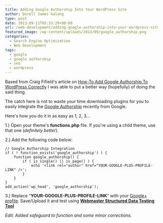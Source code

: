 ```yaml
---
title: Adding Google Authorship Into Your WordPress Site
author: Dorell James Galang
type: post
date: 2013-09-11T05:33:29+00:00
url: /web-development/adding-google-authorship-into-your-wordpress-site/
featured_image: /wp-content/uploads/2013/09/google_authorship.png
categories:
  - Search Engine Optimization
  - Web Development
tags:
  - google
  - google authorship
  - seo
  - wordpress
---
```


Based from Craig Fifield's article on <a href="http://www.craigfifield.com/google-authorship-wordpress.htm" target="_blank" rel="nofollow">How-To Add Google Authorship To WordPress Correctly</a> I was able to put a better way (hopefully) of doing the said thing.

The catch here is not to waste your time downloading plugins for you to easily integrate the <a href="http://www.google.com/insidesearch/features/authorship/" target="_blank">Google Authorship</a> recently from Google.

Here's how you do it in as easy as 1, 2, 3&#8230;

1.) Open your theme's **functions.php** file. If you're using a child theme, use that one (_definitely better_).

2.) Add the following code below:

    // Google Authorship Integration
    if ( ! function_exists('google_authorship') ) {
        function google_authorship() {
            if ( is_single() || is_page() ) {
                echo '<link rel="author" href="YOUR-GOOGLE-PLUS-PROFILE-LINK" />';
            }
        }
    }
    add_action('wp_head', 'google_authorship');

3.) Replace &#8220;**YOUR-GOOGLE-PLUS-PROFILE-LINK**&#8221; with your <a href="https://plus.google.com/me" target="_blank">Google+ profile</a>. Save/Upload it and test using <a href="http://www.google.com/webmasters/tools/richsnippets" target="_blank"><strong>Webmaster Structured Data Testing Tool</strong></a>

_Edit: Added safeguard to function and some minor corrections._
